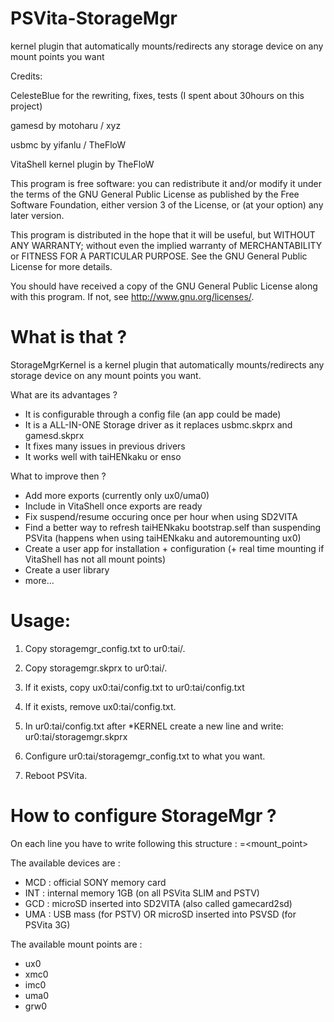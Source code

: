 # PSVita-StorageMgr
kernel plugin that automatically mounts/redirects any storage device on any mount points you want


Credits:

CelesteBlue for the rewriting, fixes, tests (I spent about 30hours on this project)

gamesd by motoharu / xyz

usbmc by yifanlu / TheFloW

VitaShell kernel plugin by TheFloW



This program is free software: you can redistribute it and/or modify
it under the terms of the GNU General Public License as published by
the Free Software Foundation, either version 3 of the License, or
(at your option) any later version.

This program is distributed in the hope that it will be useful,
but WITHOUT ANY WARRANTY; without even the implied warranty of
MERCHANTABILITY or FITNESS FOR A PARTICULAR PURPOSE.  See the
GNU General Public License for more details.

You should have received a copy of the GNU General Public License
along with this program.  If not, see <http://www.gnu.org/licenses/>.


# What is that ?

StorageMgrKernel is a kernel plugin that automatically mounts/redirects any storage device on any mount points you want.

What are its advantages ?

- It is configurable through a config file (an app could be made)
- It is a ALL-IN-ONE Storage driver as it replaces usbmc.skprx and gamesd.skprx
- It fixes many issues in previous drivers
- It works well with taiHENkaku or enso

What to improve then ?

- Add more exports (currently only ux0/uma0)
- Include in VitaShell once exports are ready
- Fix suspend/resume occuring once per hour when using SD2VITA
- Find a better way to refresh taiHENkaku bootstrap.self than suspending PSVita (happens when using taiHENkaku and autoremounting ux0)
- Create a user app for installation + configuration (+ real time mounting if VitaShell has not all mount points)
- Create a user library
- more...

# Usage:

1) Copy storagemgr_config.txt to ur0:tai/.

2) Copy storagemgr.skprx to ur0:tai/.

3) If it exists, copy ux0:tai/config.txt to ur0:tai/config.txt

4) If it exists, remove ux0:tai/config.txt.

5) In ur0:tai/config.txt after *KERNEL create a new line and write:
ur0:tai/storagemgr.skprx

6) Configure ur0:tai/storagemgr_config.txt to what you want.

7) Reboot PSVita.


# How to configure StorageMgr ?

On each line you have to write following this structure :
	<device>=<mount_point>

The available devices are :

- MCD : official SONY memory card
- INT : internal memory 1GB (on all PSVita SLIM and PSTV)
- GCD : microSD inserted into SD2VITA (also called gamecard2sd)
- UMA : USB mass (for PSTV) OR microSD inserted into PSVSD (for PSVita 3G)

The available mount points are :

- ux0
- xmc0
- imc0
- uma0
- grw0
